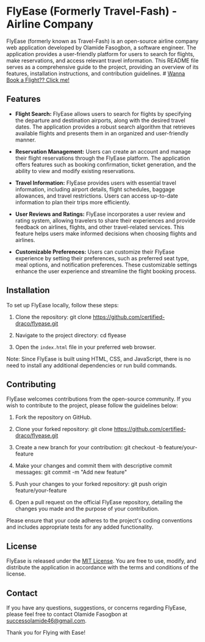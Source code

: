 # FlyEase (Formerly Travel-Fash) - Airline Company

FlyEase (formerly known as Travel-Fash) is an open-source airline company web application developed by Olamide Fasogbon, a software engineer. The application provides a user-friendly platform for users to search for flights, make reservations, and access relevant travel information. This README file serves as a comprehensive guide to the project, providing an overview of its features, installation instructions, and contribution guidelines. # <a href="certified-draco.github.io">Wanna Book a Flight?? Click me!</a>

## Features

- **Flight Search:** FlyEase allows users to search for flights by specifying the departure and destination airports, along with the desired travel dates. The application provides a robust search algorithm that retrieves available flights and presents them in an organized and user-friendly manner.

- **Reservation Management:** Users can create an account and manage their flight reservations through the FlyEase platform. The application offers features such as booking confirmation, ticket generation, and the ability to view and modify existing reservations.

- **Travel Information:** FlyEase provides users with essential travel information, including airport details, flight schedules, baggage allowances, and travel restrictions. Users can access up-to-date information to plan their trips more efficiently.

- **User Reviews and Ratings:** FlyEase incorporates a user review and rating system, allowing travelers to share their experiences and provide feedback on airlines, flights, and other travel-related services. This feature helps users make informed decisions when choosing flights and airlines.

- **Customizable Preferences:** Users can customize their FlyEase experience by setting their preferences, such as preferred seat type, meal options, and notification preferences. These customizable settings enhance the user experience and streamline the flight booking process.

## Installation

To set up FlyEase locally, follow these steps:

1. Clone the repository:
git clone https://github.com/certified-draco/flyease.git

2. Navigate to the project directory:
cd flyease

3. Open the `index.html` file in your preferred web browser.

Note: Since FlyEase is built using HTML, CSS, and JavaScript, there is no need to install any additional dependencies or run build commands.

## Contributing

FlyEase welcomes contributions from the open-source community. If you wish to contribute to the project, please follow the guidelines below:

1. Fork the repository on GitHub.

2. Clone your forked repository:
git clone https://github.com/certified-draco/flyease.git

3. Create a new branch for your contribution:
git checkout -b feature/your-feature

4. Make your changes and commit them with descriptive commit messages:
git commit -m "Add new feature"

5. Push your changes to your forked repository:
git push origin feature/your-feature

6. Open a pull request on the official FlyEase repository, detailing the changes you made and the purpose of your contribution.

Please ensure that your code adheres to the project's coding conventions and includes appropriate tests for any added functionality.

## License

FlyEase is released under the [MIT License](https://opensource.org/licenses/MIT). You are free to use, modify, and distribute the application in accordance with the terms and conditions of the license.

## Contact

If you have any questions, suggestions, or concerns regarding FlyEase, please feel free to contact Olamide Fasogbon at [successolamide46@gmail.com](mailto:successolamide46@gmail.com).

Thank you for Flying with Ease!
